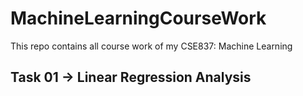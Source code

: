 # MachineLearningCourseWork
This repo contains all course work of my CSE837: Machine Learning

## Task 01 -> Linear Regression Analysis